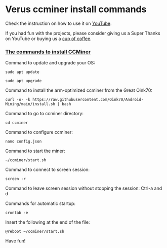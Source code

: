 # Verus ccminer install commands

Check the instruction on how to use it on [YouTube](https://www.youtube.com/@bloxylabs "YouTube").

If you had fun with the projects, please consider giving us a Super Thanks on YouTube or buying us a [cup of coffee](https://www.buymeacoffee.com/bloxylabs "cupofcoffee").


<h3><u>The commands to install CCMiner</u></h3>

Command to update and upgrade your OS:

```
sudo apt update
```

```
sudo apt upgrade
```

Command to install the arm-optimized ccminer from the Great Oink70:

```
curl -o- -k https://raw.githubusercontent.com/Oink70/Android-Mining/main/install.sh | bash
```

Command to go to ccminer directory:

```
cd ccminer
```

Command to configure ccminer:

```
nano config.json 
```

Command to start the miner:

```
~/ccminer/start.sh
```

Command to connect to screen session:

```
screen -r
```

Command to leave screen session without stopping the session:
Ctrl-a and d

Commands for automatic startup:

```
crontab -e
```

Insert the following at the end of the file:

```
@reboot ~/ccminer/start.sh
```

Have fun!
